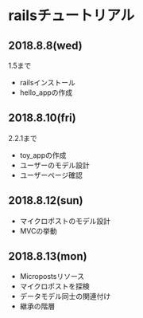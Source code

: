 # railsチュートリアル

## 2018.8.8(wed)
1.5まで
- railsインストール
- hello_appの作成


## 2018.8.10(fri)
2.2.1まで
- toy_appの作成
- ユーザーのモデル設計
- ユーザーページ確認

## 2018.8.12(sun)
- マイクロポストのモデル設計
- MVCの挙動


## 2018.8.13(mon)
- Micropostsリソース
- マイクロポストを探検
- データモデル同士の関連付け
- 継承の階層